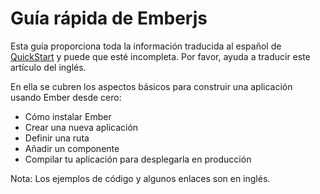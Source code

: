 # Guía rápida de Emberjs
Esta guía proporciona toda la información traducida al español de [QuickStart](https://guides.emberjs.com/release/getting-started/quick-start) y puede que esté incompleta. Por favor, ayuda a traducir este artículo del inglés.

En ella se cubren los aspectos básicos para construir una aplicación usando Ember desde cero:

- Cómo instalar Ember
- Crear una nueva aplicación
- Definir una ruta
- Añadir un componente
- Compilar tu aplicación para desplegarla en producción

Nota: Los ejemplos de código y algunos enlaces son en inglés. 
